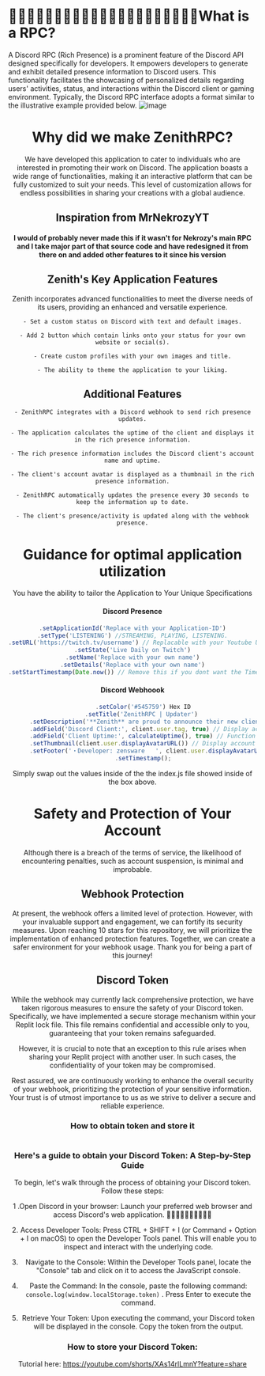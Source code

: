 
# ᲼᲼᲼᲼᲼᲼᲼᲼᲼᲼᲼᲼᲼᲼᲼᲼᲼᲼᲼᲼᲼What is a RPC?
A Discord RPC (Rich Presence) is a prominent feature of the Discord API designed specifically for developers. It empowers developers to generate and exhibit detailed presence information to Discord users. This functionality facilitates the showcasing of personalized details regarding users' activities, status, and interactions within the Discord client or gaming environment. Typically, the Discord RPC interface adopts a format similar to the illustrative example provided below.
![image](https://cdn.discordapp.com/attachments/1121661789042655283/1123381334392455299/RPC-Transparent.png)
<div align="center">


# Why did we make ZenithRPC?
We have developed this application to cater to individuals who are interested in promoting their work on Discord. The application boasts a wide range of functionalities, making it an interactive platform that can be fully customized to suit your needs. This level of customization allows for endless possibilities in sharing your creations with a global audience.

## Inspiration from MrNekrozyYT
#### I would of probably never made this if it wasn't for Nekrozy's main RPC and I take major part of that source code and have redesigned it from there on and added other features to it since his version

## Zenith's Key Application Features
 Zenith incorporates advanced functionalities to meet the diverse needs of its users, providing an enhanced and versatile experience.
```
- Set a custom status on Discord with text and default images.

- Add 2 button which contain links onto your status for your own website or social(s).

- Create custom profiles with your own images and title.

- The ability to theme the application to your liking.
```
## Additional Features
```
- ZenithRPC integrates with a Discord webhook to send rich presence updates.

- The application calculates the uptime of the client and displays it in the rich presence information.

- The rich presence information includes the Discord client's account name and uptime.

- The client's account avatar is displayed as a thumbnail in the rich presence information.

- ZenithRPC automatically updates the presence every 30 seconds to keep the information up to date.

- The client's presence/activity is updated along with the webhook presence.
```

# Guidance for optimal application utilization
 You have the ability to tailor the Application to Your Unique Specifications
#### Discord Presence
 ```javascript
.setApplicationId('Replace with your Application-ID')
.setType('LISTENING') //STREAMING, PLAYING, LISTENING.
.setURL('https://twitch.tv/username') // Replacable with your Youtube URL
.setState('Live Daily on Twitch')
.setName('Replace with your own name')
.setDetails('Replace with your own name')
.setStartTimestamp(Date.now()) // Remove this if you dont want the Timestamp (The time it started the rpc)
```
#### Discord Webhoook
```javascript
      .setColor('#545759') Hex ID
      .setTitle('ZenithRPC | Updater') 
      .setDescription('**Zenith** are proud to announce their new client updating feature to check your uptime from your phone.')
      .addField('Discord Client:', client.user.tag, true) // Display account name
      .addField('Client Uptime:', calculateUptime(), true) // Function to calculate uptime
      .setThumbnail(client.user.displayAvatarURL()) // Display account avatar as thumbnail
      .setFooter('・Developer: zensware   ', client.user.displayAvatarURL()) // Footer text and bot avatar
      .setTimestamp();
```
Simply swap out the values inside of the the index.js file showed inside of the box above.
#
# Safety and Protection of Your Account
Although there is a breach of the terms of service, the likelihood of encountering penalties, such as account suspension, is minimal and improbable.

## Webhook Protection

At present, the webhook offers a limited level of protection. However, with your invaluable support and engagement, we can fortify its security measures. Upon reaching 10 stars for this repository, we will prioritize the implementation of enhanced protection features. Together, we can create a safer environment for your webhook usage. Thank you for being a part of this journey!

## Discord Token
While the webhook may currently lack comprehensive protection, we have taken rigorous measures to ensure the safety of your Discord token. Specifically, we have implemented a secure storage mechanism within your Replit lock file. This file remains confidential and accessible only to you, guaranteeing that your token remains safeguarded.

However, it is crucial to note that an exception to this rule arises when sharing your Replit project with another user. In such cases, the confidentiality of your token may be compromised.

Rest assured, we are continuously working to enhance the overall security of your webhook, prioritizing the protection of your sensitive information. Your trust is of utmost importance to us as we strive to deliver a secure and reliable experience.

### How to obtain token and store it
#

### Here's a guide to obtain your Discord Token: A Step-by-Step Guide
To begin, let's walk through the process of obtaining your Discord token. Follow these steps:

1 .Open Discord in your browser: Launch your preferred web browser and access Discord's web application. ᲼᲼᲼᲼᲼᲼᲼᲼᲼᲼

2. Access Developer Tools: Press CTRL + SHIFT + I (or Command + Option + I on macOS) to open the Developer Tools panel. This will enable you to inspect and interact with the underlying code.

3. Navigate to the Console: Within the Developer Tools panel, locate the "Console" tab and click on it to access the JavaScript console.

4. Paste the Command: In the console, paste the following command: ``console.log(window.localStorage.token)`` . Press Enter to execute the command.

5. Retrieve Your Token: Upon executing the command, your Discord token will be displayed in the console. Copy the token from the output.

### How to store your Discord Token:
Tutorial here: https://youtube.com/shorts/XAs14rlLmnY?feature=share
